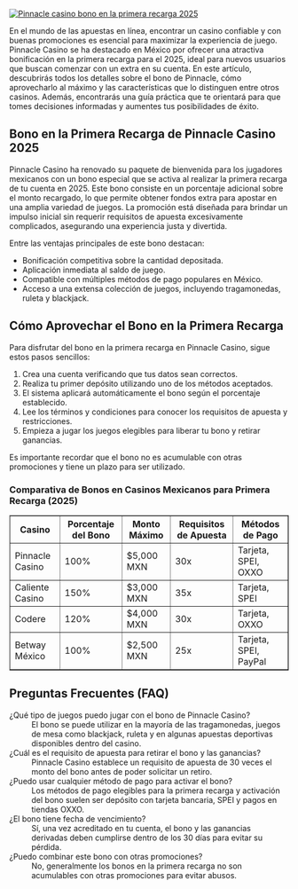 [![Pinnacle casino bono en la primera recarga 2025](https://123-caf.pages.dev/gitsignup.png)](https://vrmoo.ru/Bt82HjjY)

<p>En el mundo de las apuestas en línea, encontrar un casino confiable y con buenas promociones es esencial para maximizar la experiencia de juego. Pinnacle Casino se ha destacado en México por ofrecer una atractiva bonificación en la primera recarga para el 2025, ideal para nuevos usuarios que buscan comenzar con un extra en su cuenta. En este artículo, descubrirás todos los detalles sobre el bono de Pinnacle, cómo aprovecharlo al máximo y las características que lo distinguen entre otros casinos. Además, encontrarás una guía práctica que te orientará para que tomes decisiones informadas y aumentes tus posibilidades de éxito.</p>  <h2>Bono en la Primera Recarga de Pinnacle Casino 2025</h2> <p>Pinnacle Casino ha renovado su paquete de bienvenida para los jugadores mexicanos con un bono especial que se activa al realizar la primera recarga de tu cuenta en 2025. Este bono consiste en un porcentaje adicional sobre el monto recargado, lo que permite obtener fondos extra para apostar en una amplia variedad de juegos. La promoción está diseñada para brindar un impulso inicial sin requerir requisitos de apuesta excesivamente complicados, asegurando una experiencia justa y divertida.</p> <p>Entre las ventajas principales de este bono destacan:</p> <ul>   <li>Bonificación competitiva sobre la cantidad depositada.</li>   <li>Aplicación inmediata al saldo de juego.</li>   <li>Compatible con múltiples métodos de pago populares en México.</li>   <li>Acceso a una extensa colección de juegos, incluyendo tragamonedas, ruleta y blackjack.</li> </ul>  <h2>Cómo Aprovechar el Bono en la Primera Recarga</h2> <p>Para disfrutar del bono en la primera recarga en Pinnacle Casino, sigue estos pasos sencillos:</p> <ol>   <li>Crea una cuenta verificando que tus datos sean correctos.</li>   <li>Realiza tu primer depósito utilizando uno de los métodos aceptados.</li>   <li>El sistema aplicará automáticamente el bono según el porcentaje establecido.</li>   <li>Lee los términos y condiciones para conocer los requisitos de apuesta y restricciones.</li>   <li>Empieza a jugar los juegos elegibles para liberar tu bono y retirar ganancias.</li> </ol> <p>Es importante recordar que el bono no es acumulable con otras promociones y tiene un plazo para ser utilizado.</p>  <h3>Comparativa de Bonos en Casinos Mexicanos para Primera Recarga (2025)</h3> <table border="1" cellpadding="5" cellspacing="0" style="border-collapse: collapse; width: 100%;">   <thead>     <tr>       <th>Casino</th>       <th>Porcentaje del Bono</th>       <th>Monto Máximo</th>       <th>Requisitos de Apuesta</th>       <th>Métodos de Pago</th>     </tr>   </thead>   <tbody>     <tr>       <td>Pinnacle Casino</td>       <td>100%</td>       <td>$5,000 MXN</td>       <td>30x</td>       <td>Tarjeta, SPEI, OXXO</td>     </tr>     <tr>       <td>Caliente Casino</td>       <td>150%</td>       <td>$3,000 MXN</td>       <td>35x</td>       <td>Tarjeta, SPEI</td>     </tr>     <tr>       <td>Codere</td>       <td>120%</td>       <td>$4,000 MXN</td>       <td>30x</td>       <td>Tarjeta, OXXO</td>     </tr>     <tr>       <td>Betway México</td>       <td>100%</td>       <td>$2,500 MXN</td>       <td>25x</td>       <td>Tarjeta, SPEI, PayPal</td>     </tr>   </tbody> </table>  <h2>Preguntas Frecuentes (FAQ)</h2> <dl>   <dt>¿Qué tipo de juegos puedo jugar con el bono de Pinnacle Casino?</dt>   <dd>El bono se puede utilizar en la mayoría de las tragamonedas, juegos de mesa como blackjack, ruleta y en algunas apuestas deportivas disponibles dentro del casino.</dd>      <dt>¿Cuál es el requisito de apuesta para retirar el bono y las ganancias?</dt>   <dd>Pinnacle Casino establece un requisito de apuesta de 30 veces el monto del bono antes de poder solicitar un retiro.</dd>      <dt>¿Puedo usar cualquier método de pago para activar el bono?</dt>   <dd>Los métodos de pago elegibles para la primera recarga y activación del bono suelen ser depósito con tarjeta bancaria, SPEI y pagos en tiendas OXXO.</dd>      <dt>¿El bono tiene fecha de vencimiento?</dt>   <dd>Sí, una vez acreditado en tu cuenta, el bono y las ganancias derivadas deben cumplirse dentro de los 30 días para evitar su pérdida.</dd>      <dt>¿Puedo combinar este bono con otras promociones?</dt>   <dd>No, generalmente los bonos en la primera recarga no son acumulables con otras promociones para evitar abusos.</dd> </dl>